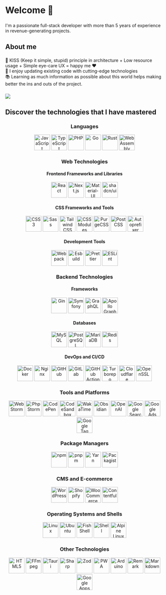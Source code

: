 <h1 align="left">Welcome 👋</h1>

###

<p align="left">I'm a passionate full-stack developer with more than 5 years of experience in revenue-generating projects.</p>

###

<h2 align="left">About me</h2>

###

<p align="left">🎯 KISS (Keep it simple, stupid) principle in architecture + Low resource usage + Simple eye-care UX = happy me ❤️<br>🎲 I enjoy updating existing code with cutting-edge technologies<br>📚  Learning as much information as possible about this world helps making better the ins and outs of the project.</p>

###

<picture>
  <source
    srcset="https://github-readme-stats.vercel.app/api?username=l-you&show_icons=true&hide=stars&show=reviews,discussions_started,discussions_answered,prs_merged,prs_merged_percentage&include_all_commits=true&theme=dark"
    media="(prefers-color-scheme: dark)"
  />
  <source
    srcset="https://github-readme-stats.vercel.app/api?username=l-you&show_icons=true&hide=stars&show=reviews,discussions_started,discussions_answered,prs_merged,prs_merged_percentage&include_all_commits=true"
    media="(prefers-color-scheme: light), (prefers-color-scheme: no-preference)"
  />
  <img src="https://github-readme-stats.vercel.app/api?username=l-you&show_icons=true&hide=stars&show=reviews,discussions_started,discussions_answered,prs_merged,prs_merged_percentage&include_all_commits=true" />
</picture>


###

<h2 align="left">Discover the technologies that I have mastered</h2>

###

<div align="center">
  <div>
      <h3>Languages</h3>
      <div>
        <img height="50" width="50" src="https://cdn.simpleicons.org/javascript/white/dark" alt="JavaScript" />
        <img height="50" width="50" src="https://cdn.simpleicons.org/typescript/white/dark" alt="TypeScript" />
        <img height="50" width="50" src="https://cdn.simpleicons.org/php/white/dark" alt="PHP" />
        <img height="50" width="50" src="https://cdn.simpleicons.org/go/white/dark" alt="Go" />
        <img height="50" width="50" src="https://cdn.simpleicons.org/rust/white/dark" alt="Rust" />
        <img height="50" width="50" src="https://cdn.simpleicons.org/webassembly/white/dark" alt="WebAssembly" />
      </div>
    </div>
  <div>
    <h3>Web Technologies</h3>
    <div>
      <h4>Frontend Frameworks and Libraries</h4>
      <div>
        <img height="50" width="50" src="https://cdn.simpleicons.org/react/white/dark" alt="React" />
        <img height="50" width="50" src="https://cdn.simpleicons.org/nextdotjs/white/dark" alt="Next.js" />
        <img height="50" width="50" src="https://cdn.simpleicons.org/mui/white/dark" alt="Material-UI" />
        <img height="50" width="50" src="https://cdn.simpleicons.org/shadcnui/white/dark" alt="shadcn/ui" />
      </div>
    </div>
    <div>
    <div>
      <h4>CSS Frameworks and Tools</h4>
      <div>
            <img height="50" width="50" src="https://cdn.simpleicons.org/css3/white/dark" alt="CSS3" />
          <img height="50" width="50" src="https://cdn.simpleicons.org/sass/white/dark" alt="Sass" />
          <img height="50" width="50" src="https://cdn.simpleicons.org/tailwindcss/white/dark" alt="Tailwind CSS" />
          <img height="50" width="50" src="https://cdn.simpleicons.org/cssmodules/white/dark" alt="CSS Modules" />
          <img height="50" width="50" src="https://cdn.simpleicons.org/purgecss/white/dark" alt="PurgeCSS" />
          <img height="50" width="50" src="https://cdn.simpleicons.org/postcss/white/dark" alt="PostCSS" />
          <img height="50" width="50" src="https://cdn.simpleicons.org/autoprefixer/white/dark" alt="Autoprefixer" />
      </div>
    </div>
    <div>
    <div>
      <h4>Development Tools</h4>
      <div>
          <img height="50" width="50" src="https://cdn.simpleicons.org/webpack/white/dark" alt="Webpack" />
          <img height="50" width="50" src="https://cdn.simpleicons.org/esbuild/white/dark" alt="Esbuild" />
          <img height="50" width="50" src="https://cdn.simpleicons.org/prettier/white/dark" alt="Prettier" />
          <img height="50" width="50" src="https://cdn.simpleicons.org/eslint/white/dark" alt="ESLint" />
        </div>
    </div>
  </div>

<div>
  <h3>Backend Technologies</h3>
  <div>
    <h4>Frameworks</h4>
    <div>
        <img height="50" width="50" src="https://cdn.simpleicons.org/gin/white/dark" alt="Gin" />
        <img height="50" width="50" src="https://cdn.simpleicons.org/symfony/white/dark" alt="Symfony" />
        <img height="50" width="50" src="https://cdn.simpleicons.org/graphql/white/dark" alt="GraphQL" />
        <img height="50" width="50" src="https://cdn.simpleicons.org/apollographql/white/dark" alt="Apollo GraphQL" />
    </div>
  <div>
  <div>
      <h4>Databases</h3>
      <div>
          <img height="50" width="50" src="https://cdn.simpleicons.org/mysql/white/dark" alt="MySQL" />
          <img height="50" width="50" src="https://cdn.simpleicons.org/postgresql/white/dark" alt="PostgreSQL" />
          <img height="50" width="50" src="https://cdn.simpleicons.org/mariadb/white/dark" alt="MariaDB" />
          <img height="50" width="50" src="https://cdn.simpleicons.org/redis/white/dark" alt="Redis" />
        </div>
  <div>
  <div>
    <h4>DevOps and CI/CD</h3>
    <div>
        <img height="50" width="50" src="https://cdn.simpleicons.org/docker/white/dark" alt="Docker" />
<img height="50" width="50" src="https://cdn.simpleicons.org/nginx/white/dark" alt="Nginx" />
<img height="50" width="50" src="https://cdn.simpleicons.org/github/white/dark" alt="GitHub" />
<img height="50" width="50" src="https://cdn.simpleicons.org/gitlab/white/dark" alt="GitLab" />
<img height="50" width="50" src="https://cdn.simpleicons.org/githubactions/white/dark" alt="GitHub Actions" />
<img height="50" width="50" src="https://cdn.simpleicons.org/turborepo/white/dark" alt="Turborepo" />
<img height="50" width="50" src="https://cdn.simpleicons.org/cloudflare/white/dark" alt="Cloudflare" />
<img height="50" width="50" src="https://cdn.simpleicons.org/openssl/white/dark" alt="OpenSSL" />
    </div>
  <div>
<div>
  <h3>Tools and Platforms</h3>
  <div>
      <img height="50" width="50" src="https://cdn.simpleicons.org/webstorm/white/dark" alt="WebStorm" />
    <img height="50" width="50" src="https://cdn.simpleicons.org/phpstorm/white/dark" alt="PhpStorm" />
    <img height="50" width="50" src="https://cdn.simpleicons.org/codepen/white/dark" alt="CodePen" />
    <img height="50" width="50" src="https://cdn.simpleicons.org/codesandbox/white/dark" alt="CodeSandbox" />
    <img height="50" width="50" src="https://cdn.simpleicons.org/wakatime/white/dark" alt="WakaTime" />
    <img height="50" width="50" src="https://cdn.simpleicons.org/obsidian/white/dark" alt="Obsidian" />
    <img height="50" width="50" src="https://cdn.simpleicons.org/openai/white/dark" alt="OpenAI" />
    <img height="50" width="50" src="https://cdn.simpleicons.org/googlesearchconsole/white/dark" alt="Google Search Console" />
    <img height="50" width="50" src="https://cdn.simpleicons.org/googleads/white/dark" alt="Google Ads" />
    <img height="50" width="50" src="https://cdn.simpleicons.org/googletagmanager/white/dark" alt="Google Tag Manager" />
  </div>
</div>

<div>
  <h3>Package Managers</h3> 
<div>
  <img height="50" width="50" src="https://cdn.simpleicons.org/npm/white/dark" alt="npm" />
<img height="50" width="50" src="https://cdn.simpleicons.org/pnpm/white/dark" alt="pnpm" />
<img height="50" width="50" src="https://cdn.simpleicons.org/yarn/white/dark" alt="Yarn" />
  <img height="50" width="50" src="https://cdn.simpleicons.org/packagist/white/dark" alt="Packagist" />
</div>
</div>

<div>
  <h3>CMS and E-commerce</h3>
<div>
  <img height="50" width="50" src="https://cdn.simpleicons.org/wordpress/white/dark" alt="WordPress" />
<img height="50" width="50" src="https://cdn.simpleicons.org/shopify/white/dark" alt="Shopify" />
<img height="50" width="50" src="https://cdn.simpleicons.org/woocommerce/white/dark" alt="WooCommerce" />
<img height="50" width="50" src="https://cdn.simpleicons.org/contentful/white/dark" alt="Contentful" />
</div>
</div>

  <div>
    <h3>Operating Systems and Shells</h3>
    <div>
      <img height="50" width="50" src="https://cdn.simpleicons.org/linux/white/dark" alt="Linux" />
      <img height="50" width="50" src="https://cdn.simpleicons.org/ubuntu/white/dark" alt="Ubuntu" />
      <img height="50" width="50" src="https://cdn.simpleicons.org/fishshell/white/dark" alt="Fish Shell" />
      <img height="50" width="50" src="https://cdn.simpleicons.org/shell/white/dark" alt="Shell" />
      <img height="50" width="50" src="https://cdn.simpleicons.org/alpinelinux/white/dark" alt="Alpine Linux" />
    </div>
  </div>

  <div>
    <h3>Other Technologies</h3>
    <div>
      <img height="50" width="50" src="https://cdn.simpleicons.org/html5/white/dark" alt="HTML5" />
      <img height="50" width="50" src="https://cdn.simpleicons.org/ffmpeg/white/dark" alt="FFmpeg" />
      <img height="50" width="50" src="https://cdn.simpleicons.org/tauri/white/dark" alt="Tauri" />
      <img height="50" width="50" src="https://cdn.simpleicons.org/sharp/white/dark" alt="Sharp" />
      <img height="50" width="50" src="https://cdn.simpleicons.org/zod/white/dark" alt="Zod" />
      <img height="50" width="50" src="https://cdn.simpleicons.org/pwa/white/dark" alt="PWA" />
      <img height="50" width="50" src="https://cdn.simpleicons.org/arduino/white/dark" alt="Arduino" />
      <img height="50" width="50" src="https://cdn.simpleicons.org/remark/white/dark" alt="Remark" />
      <img height="50" width="50" src="https://cdn.simpleicons.org/markdown/white/dark" alt="Markdown" />
      <img height="50" width="50" src="https://cdn.simpleicons.org/googleappsscript/white/dark" alt="Google Apps Script" />
    </div>
  </div>
</div>


